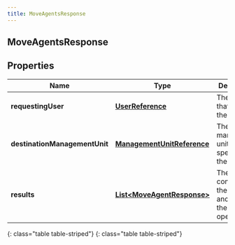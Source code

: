 ```yaml
---
title: MoveAgentsResponse
---
```

## MoveAgentsResponse


## Properties

| Name | Type | Description | Notes |
| ------------ | ------------- | ------------- | ------------- |
| **requestingUser** | [**UserReference**](UserReference.html) | The user that made the request |  [optional] |
| **destinationManagementUnit** | [**ManagementUnitReference**](ManagementUnitReference.html) | The management unit specified on the request |  [optional] |
| **results** | [**List&lt;MoveAgentResponse&gt;**](MoveAgentResponse.html) | The list containing the agent and result of the move operation |  [optional] |
{: class="table table-striped"}
{: class="table table-striped"}


